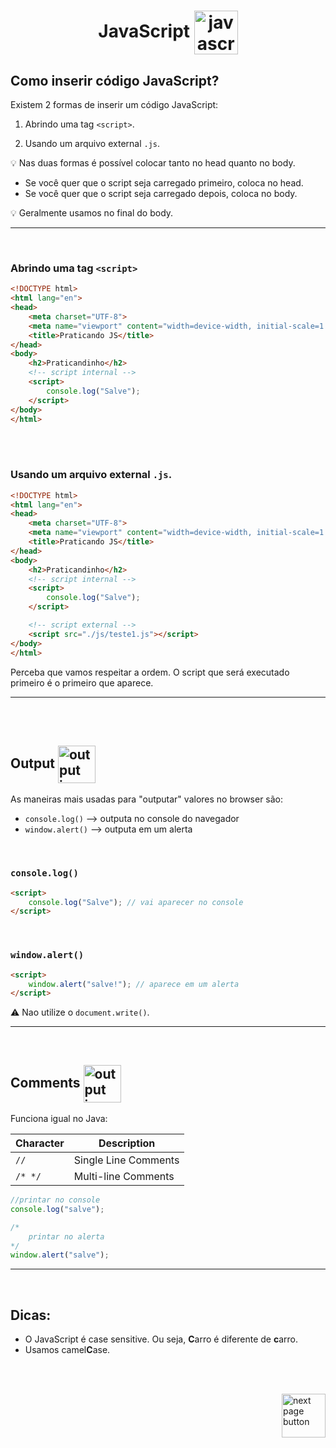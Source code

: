 <!-- title -->
<h1 align="center">
    <span>JavaScript</span>
    <img src="https://cdn-icons-png.flaticon.com/512/136/136530.png" alt="javascript icon" width="70px" align="center">
</h1>

## Como inserir código JavaScript?
Existem 2 formas de inserir um código JavaScript:

1. Abrindo uma tag `<script>`.

2. Usando um arquivo external `.js`.

💡 Nas duas formas é possível colocar tanto no head quanto no body.

- Se você quer que o script seja carregado primeiro, coloca no head.
- Se você quer que o script seja carregado depois, coloca no body.

💡 Geralmente usamos no final do body.

<hr>
<br>

### Abrindo uma tag `<script>`

```html
<!DOCTYPE html>
<html lang="en">
<head>
    <meta charset="UTF-8">
    <meta name="viewport" content="width=device-width, initial-scale=1.0">
    <title>Praticando JS</title>
</head>
<body>
    <h2>Praticandinho</h2>
    <!-- script internal -->
    <script>
        console.log("Salve");
    </script>
</body>
</html>
```
<br>
<br>


### Usando um arquivo external `.js`.
```html
<!DOCTYPE html>
<html lang="en">
<head>
    <meta charset="UTF-8">
    <meta name="viewport" content="width=device-width, initial-scale=1.0">
    <title>Praticando JS</title>
</head>
<body>
    <h2>Praticandinho</h2> 
    <!-- script internal -->
    <script>
        console.log("Salve"); 
    </script>

    <!-- script external -->
    <script src="./js/teste1.js"></script>
</body>
</html>
```

Perceba que vamos respeitar a ordem. O script que será executado primeiro é o primeiro que aparece.

<hr>
<br>
<br>

## Output <img src="https://img.icons8.com/?size=512&id=NLUujB1u6l3e&format=png" alt="output icon" align="center" width="60px">

As maneiras mais usadas para "outputar" valores no browser são:

- `console.log()` --> outputa no console do navegador
- `window.alert()` --> outputa em um alerta


<br>

### `console.log()`
```html
<script>
    console.log("Salve"); // vai aparecer no console
</script>
```

<br>

### `window.alert()`

```html
<script>
    window.alert("salve!"); // aparece em um alerta
</script>
```

⚠️ Nao utilize o  `document.write()`.


<hr>
<br>


## Comments <img src="https://img.icons8.com/?size=512&id=21145&format=png" alt="output icon" align="center" width="60px">
Funciona igual no Java:

| Character | Description |
| ---       | ---         |
| `//`      | Single Line Comments |
| `/* */`   | Multi-line Comments |


```js
//printar no console
console.log("salve");

/* 
    printar no alerta
*/
window.alert("salve");
```


<hr>
<br>

## Dicas:

- O JavaScript é case sensitive. Ou seja, **C**arro é diferente de **c**arro.
- Usamos camel**C**ase.


<br>
<br>


<!-- next page buttons -->
[<img src="https://img.icons8.com/?size=512&id=47092&format=png" alt="next page button" width="70px" align="right">](../1.variables/0.variables.md)
